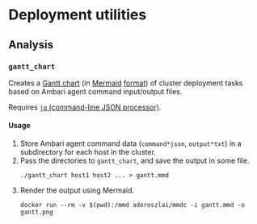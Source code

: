 # Deployment utilities

## Analysis

### `gantt_chart`

Creates a [Gantt chart](https://en.wikipedia.org/wiki/Gantt_chart) (in [Mermaid](https://mermaidjs.github.io/) [format](https://mermaidjs.github.io/gantt.html)) of cluster deployment tasks based on Ambari agent command input/output files.

Requires [`jq` (command-line JSON processor)](https://stedolan.github.io/jq/).

#### Usage

 1. Store Ambari agent command data (`command*json`, `output*txt`) in a subdirectory for each host in the cluster.
 2. Pass the directories to `gantt_chart`, and save the output in some file.
    ```
    ./gantt_chart host1 host2 ... > gantt.mmd
    ```
 3. Render the output using Mermaid.
    ```
    docker run --rm -v $(pwd):/mmd adoroszlai/mmdc -i gantt.mmd -o gantt.png
    ```
